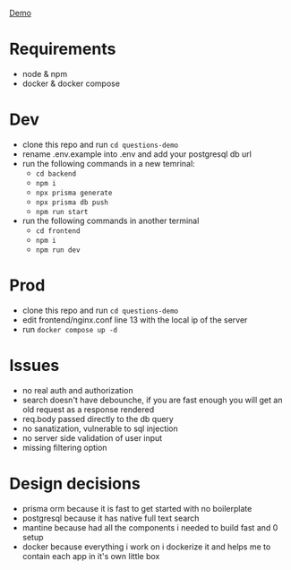 [Demo](https://demo.dragos.gg)

# Requirements

- node & npm
- docker & docker compose

# Dev

- clone this repo and run `cd questions-demo`
- rename .env.example into .env and add your postgresql db url
- run the following commands in a new temrinal:
  - `cd backend`
  - `npm i`
  - `npx prisma generate`
  - `npx prisma db push`
  - `npm run start`
- run the following commands in another terminal
  - `cd frontend`
  - `npm i`
  - `npm run dev`

# Prod

- clone this repo and run `cd questions-demo`
- edit frontend/nginx.conf line 13 with the local ip of the server
- run `docker compose up -d`

# Issues

- no real auth and authorization
- search doesn't have debounche, if you are fast enough you will get an old request as a response rendered
- req.body passed directly to the db query
- no sanatization, vulnerable to sql injection
- no server side validation of user input
- missing filtering option

# Design decisions

- prisma orm because it is fast to get started with no boilerplate
- postgresql because it has native full text search
- mantine because had all the components i needed to build fast and 0 setup
- docker because everything i work on i dockerize it and helps me to contain each app in it's own little box
